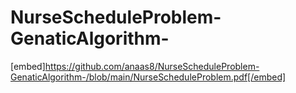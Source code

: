 # NurseScheduleProblem-GenaticAlgorithm-
[embed]https://github.com/anaas8/NurseScheduleProblem-GenaticAlgorithm-/blob/main/NurseScheduleProblem.pdf[/embed]
 
